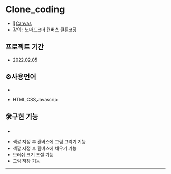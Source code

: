 # Clone_coding

* 💨[Canvas](https://mingnana.github.io/Clone/clone/canvas/index.html) 
* 강의 : 노마드코더 캔버스 클론코딩


프로젝트 기간
-
* 2022.02.05

## ⚙사용언어
-
* HTML,CSS,Javascrip 

## 🛠구현 기능
-
* 색깔 지정 후 캔버스에 그림 그리기 기능
* 색깔 지정 후 캔버스에 채우기 기능
* 브러쉬 크기 조절 기능
* 그림 저장 기능
***
